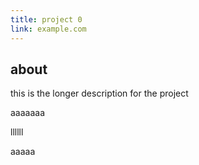 ```yaml
---
title: project 0
link: example.com
---
```


## about

this is the longer description for the project

aaaaaaa

llllll

aaaaa
